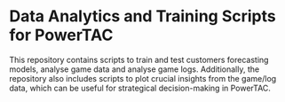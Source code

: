# Data Analytics and Training Scripts for PowerTAC
This repository contains scripts to train and test customers forecasting models, analyse game data and analyse game logs. Additionally, the repository also includes scripts to plot crucial insights from the game/log data, which can be useful for strategical decision-making in PowerTAC.
